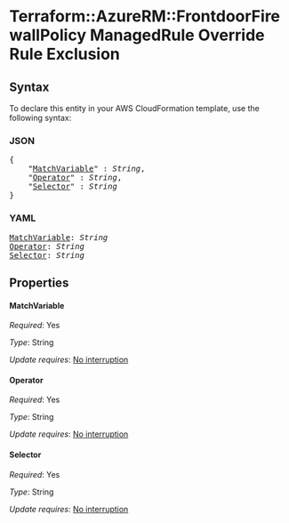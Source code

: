 # Terraform::AzureRM::FrontdoorFirewallPolicy ManagedRule Override Rule Exclusion

## Syntax

To declare this entity in your AWS CloudFormation template, use the following syntax:

### JSON

<pre>
{
    "<a href="#matchvariable" title="MatchVariable">MatchVariable</a>" : <i>String</i>,
    "<a href="#operator" title="Operator">Operator</a>" : <i>String</i>,
    "<a href="#selector" title="Selector">Selector</a>" : <i>String</i>
}
</pre>

### YAML

<pre>
<a href="#matchvariable" title="MatchVariable">MatchVariable</a>: <i>String</i>
<a href="#operator" title="Operator">Operator</a>: <i>String</i>
<a href="#selector" title="Selector">Selector</a>: <i>String</i>
</pre>

## Properties

#### MatchVariable

_Required_: Yes

_Type_: String

_Update requires_: [No interruption](https://docs.aws.amazon.com/AWSCloudFormation/latest/UserGuide/using-cfn-updating-stacks-update-behaviors.html#update-no-interrupt)

#### Operator

_Required_: Yes

_Type_: String

_Update requires_: [No interruption](https://docs.aws.amazon.com/AWSCloudFormation/latest/UserGuide/using-cfn-updating-stacks-update-behaviors.html#update-no-interrupt)

#### Selector

_Required_: Yes

_Type_: String

_Update requires_: [No interruption](https://docs.aws.amazon.com/AWSCloudFormation/latest/UserGuide/using-cfn-updating-stacks-update-behaviors.html#update-no-interrupt)

